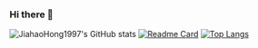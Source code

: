 ### Hi there 👋

<!--
**JiahaoHong1997/JiahaoHong1997** is a ✨ _special_ ✨ repository because its `README.md` (this file) appears on your GitHub profile.

Here are some ideas to get you started:

- 🔭 I’m currently working on computer vision.
- 🌱 I’m currently learning web programming.
- 👯 I’m looking to collaborate on ...
- 🤔 I‘m a graduate student at Fudan University.
- 💬 Ask me about ...
- 📫 How to reach me: mail:hongjiahao1997@gmail.com
- 😄 Pronouns: ...
- ⚡ Fun fact: Games
-->

![JiahaoHong1997's GitHub stats](https://github-readme-stats.vercel.app/api?username=JiahaoHong1997&theme=solarized-dark&show_icons=true&show_owner=true)
[![Readme Card](https://github-readme-stats.vercel.app/api/pin/?username=JiahaoHong1997&repo=TELGVOS,distributed-fileServer)](https://github.com/anuraghazra/github-readme-stats)
[![Top Langs](https://github-readme-stats.vercel.app/api/top-langs/?username=JiahaoHong1997&hide=html,css,EJS,JavaScript,Stylus&layout=compact)](https://github.com/anuraghazra/github-readme-stats)







